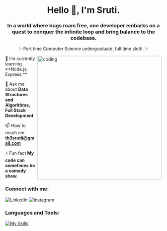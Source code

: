 <h1 align="center">Hello 👋, I'm Sruti.</h1>
<h3 align="center"> In a world where bugs roam free, one developer embarks on a quest to conquer the infinite loop and bring balance to the codebase.</h3>
<p align="center"> ✨ Part time Computer Science undergraduate, full time sloth. ✨</p>
<img align="right" src="https://user-images.githubusercontent.com/74038190/212750155-3ceddfbd-19d3-40a3-87af-8d329c8323c4.gif" width="400" alt="coding">
🌱 I’m currently learning **Node.js, Express.**

💬 Ask me about **Data Structures and Algorithms, Full Stack Development**

📫 How to reach me **th3srutii@gmail.com**

⚡ Fun fact **My code can sometimes be a comedy show.**

<h3 align="left">Connect with me:</h3>
<p align="left">
<a href="https://www.linkedin.com/in/sruti-nayak-9b7875214/" target="blank"><img src="https://img.shields.io/badge/LinkedIn-%230077B5.svg?&style=flat-square&logo=linkedin&logoColor=white" alt="LinkedIn"></a>
<a href="https://instagram.com/srutay_" target="blank"><img src="https://img.shields.io/badge/Instagram-%23E4405F.svg?&style=flat-square&logo=instagram&logoColor=white" alt="Instagram"></a>


<h3 align="left">Languages and Tools:</h3>

[![My Skills](https://skillicons.dev/icons?i=js,html,css,c,cpp,react,mongodb,mysql,express,nodejs,figma,git,github,php,bootstrap)](https://skillicons.dev)
